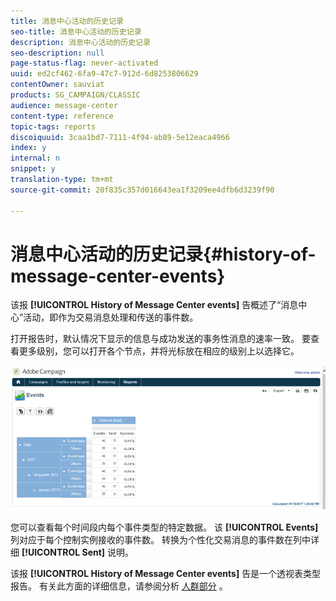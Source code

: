 ```yaml
---
title: 消息中心活动的历史记录
seo-title: 消息中心活动的历史记录
description: 消息中心活动的历史记录
seo-description: null
page-status-flag: never-activated
uuid: ed2cf462-6fa9-47c7-912d-6d8253806629
contentOwner: sauviat
products: SG_CAMPAIGN/CLASSIC
audience: message-center
content-type: reference
topic-tags: reports
discoiquuid: 3caa1bd7-7111-4f94-ab89-5e12eaca4966
index: y
internal: n
snippet: y
translation-type: tm+mt
source-git-commit: 20f835c357d016643ea1f3209ee4dfb6d3239f90

---
```



# 消息中心活动的历史记录{#history-of-message-center-events}

该报 **[!UICONTROL History of Message Center events]** 告概述了“消息中心”活动，即作为交易消息处理和传送的事件数。

打开报告时，默认情况下显示的信息与成功发送的事务性消息的速率一致。 要查看更多级别，您可以打开各个节点，并将光标放在相应的级别上以选择它。

![](assets/messagecenter_reporting_001.png)

您可以查看每个时间段内每个事件类型的特定数据。 该 **[!UICONTROL Events]** 列对应于每个控制实例接收的事件数。 转换为个性化交易消息的事件数在列中详细 **[!UICONTROL Sent]** 说明。

该报 **[!UICONTROL History of Message Center events]** 告是一个透视表类型报告。 有关此方面的详细信息，请参阅分析 [人群部分](../../reporting/using/about-descriptive-analysis.md) 。
